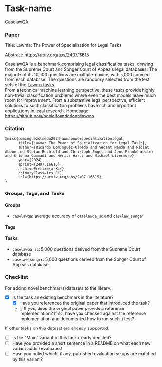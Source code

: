 # Task-name

CaselawQA

### Paper

Title: Lawma: The Power of Specialization for Legal Tasks

Abstract: https://arxiv.org/abs/2407.16615

CaselawQA is a benchmark comprising legal classification tasks, drawing from the Supreme Court and Songer Court of Appeals legal databases.
The majority of its 10,000 questions are multiple-choice, with 5,000 sourced from each database. 
The questions are randomly selected from the test sets of the [Lawma tasks](https://huggingface.co/datasets/ricdomolm/lawma-tasks).\
From a technical machine learning perspective, these tasks provide highly non-trivial classification problems where even the best models leave much room for improvement. 
From a substantive legal perspective, efficient solutions to such classification problems have rich and important applications in legal research.
Homepage: https://github.com/socialfoundations/lawma


### Citation

```
@misc{dominguezolmedo2024lawmapowerspecializationlegal,
      title={Lawma: The Power of Specialization for Legal Tasks}, 
      author={Ricardo Dominguez-Olmedo and Vedant Nanda and Rediet Abebe and Stefan Bechtold and Christoph Engel and Jens Frankenreiter and Krishna Gummadi and Moritz Hardt and Michael Livermore},
      year={2024},
      eprint={2407.16615},
      archivePrefix={arXiv},
      primaryClass={cs.CL},
      url={https://arxiv.org/abs/2407.16615}, 
}
```

### Groups, Tags, and Tasks

#### Groups

* `caselawqa`: average accuracy of `caselawqa_sc` and `caselaw_songer`

#### Tags

#### Tasks

* `caselawqa_sc`: 5,000 questions derived from the Supreme Court database
* `caselaw_songer`: 5,000 questions derived from the Songer Court of Appeals database

### Checklist

For adding novel benchmarks/datasets to the library:
* [x] Is the task an existing benchmark in the literature?
  * [x] Have you referenced the original paper that introduced the task?
  * [] If yes, does the original paper provide a reference implementation? If so, have you checked against the reference implementation and documented how to run such a test?


If other tasks on this dataset are already supported:
* [ ] Is the "Main" variant of this task clearly denoted?
* [ ] Have you provided a short sentence in a README on what each new variant adds / evaluates?
* [ ] Have you noted which, if any, published evaluation setups are matched by this variant?
